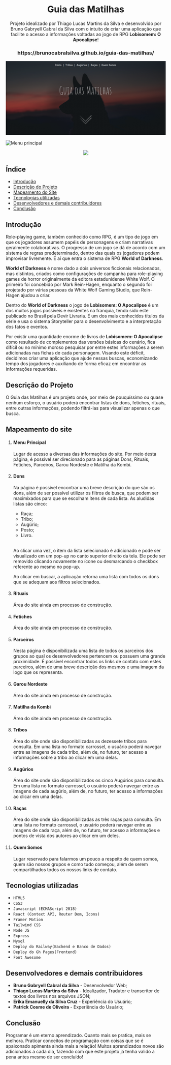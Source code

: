 <h1 align="center">Guia das Matilhas</h1>

<p align="center">Projeto idealizado por Thiago Lucas Martins da Silva e desenvolvido por Bruno Gabryell Cabral da Silva com o intuito de criar uma aplicação que facilite o acesso a informações voltadas ao jogo de RPG <strong>Lobisomem: O Apocalipse</strong>!</p>

<h3 align="center">https://brunocabralsilva.github.io/guia-das-matilhas/</h3>

![Tela Inicial da Aplicação](front-end/src/images/menu/apresentation01.png)

![Menu principal](front-end/src/images/menu/apresentation02.gif)

<p align="center">
<img src="http://img.shields.io/static/v1?label=STATUS&message=EM%20DESENVOLVIMENTO&color=GREEN&style=for-the-badge"/>
</p>

<h2> Índice</h2>

* [Introdução](#intro)
* [Descrição do Projeto](#descrição-do-projeto)
* [Mapeamento do Site](#mapeamento)
* [Tecnologias utilizadas](#tecnologias-utilizadas)
* [Desenvolvedores e demais contribuidores](#pessoas-envolvidas)
* [Conclusão](#conclusão)

<h2 id="intro">Introdução</h2>

<p>Role-playing game, também conhecido como RPG, é um tipo de jogo em que os jogadores assumem papéis de personagens e criam narrativas geralmente colaborativas. O progresso de um jogo se dá de acordo com um sistema de regras predeterminado, dentro das quais os jogadores podem improvisar livremente. É aí que entra o sistema de RPG <strong>World of Darkness</strong>.</p>

<p><strong>World of Darkness</strong> é nome dado a dois universos ficcionais relacionados, mas distintos, criados como configurações de campanha para role-playing games de horror originalmente da editora estadunidense White Wolf. O primeiro foi concebido por Mark Rein-Hagen, enquanto o segundo foi projetado por várias pessoas da White Wolf Gaming Studio, que Rein-Hagen ajudou a criar.</p>

<p>Dentro do <strong>World of Darkness</strong> o jogo de <strong>Lobisomem: O Apocalipse</strong> é um dos muitos jogos possíveis e existentes na franquia, tendo sido este publicado no Brasil pela Devir Livraria. É um dos mais conhecidos títulos da série e usa o sistema Storyteller para o desenvolvimento e a interpretação dos fatos e eventos.</p>

<p>Por existir uma quantidade enorme de livros de <strong>Lobisomem: O Apocalipse</strong> como resultado de complementos das versões básicas do cenário, fica difícil ou no mínimo moroso pesquisar por entre estes informações a serem adicionadas nas fichas de cada personagem. Visando este déficit, decidimos criar uma aplicação que ajude nessas buscas, economizando tempo dos jogadores e auxiliando de forma eficaz em encontrar as informações requeridas.</p>

<h2 id="descrição-do-projeto">Descrição do Projeto</h2>

<p>O Guia das Matilhas é um projeto onde, por meio de pouquíssimo ou quase nenhum esforço, o usuário poderá encontrar listas de dons, fetiches, rituais, entre outras informações, podendo filtrá-las para visualizar apenas o que busca.
</p>

<h2 id="mapeamento">Mapeamento do site </h2>

<ol>
<li><h4>Menu Principal</h4></li> 

<p>Lugar de acesso a diversas das informações do site. Por meio desta página, é possível ser direcionado para as páginas Dons, Rituais, Fetiches, Parceiros, Garou Nordeste e Matilha da Kombi.</p>

<p> </p>

<li><h4>Dons</h4></li> 
<p>Na página é possível encontrar uma breve descrição do que são os dons, além de ser possível utilizar os filtros de busca, que podem ser maximixados para que se escolham itens de cada lista. As aludidas listas são cinco:</p>

<ul>
<li>Raça;</li>
<li>Tribo;</li>
<li>Augúrio;</li>
<li>Posto;</li>
<li>Livro.</li>
</ul>
<br>
<p>Ao clicar uma vez, o item da lista selecionado é adicionado e pode ser visualizado em um pop-up no canto superior direito da tela. Ele pode ser removido clicando novamente no ícone ou desmarcando o checkbox referente ao mesmo no pop-up.</p>
<p>Ao clicar em buscar, a aplicação retorna uma lista com todos os dons que se adequam aos filtros selecionados.</p>

<li><h4>Rituais</h4></li>

<p> Área do site ainda em processo de construção.</p>

<li><h4>Fetiches</h4></li>

<p> Área do site ainda em processo de construção.</p>

<li><h4>Parceiros</h4></li>

<p>Nesta página é disponibilizada uma lista de todos os parceiros dos grupos ao qual os desenvolvedores pertencem ou possuem uma grande proximidade. É possível encontrar todos os links de contato com estes parceiros, além de uma breve descrição dos mesmos e uma imagem da logo que os representa.</p>

<li><h4>Garou Nordeste</h4></li>

<p> Área do site ainda em processo de construção.</p>

<li><h4>Matilha da Kombi</h4></li>

<p> Área do site ainda em processo de construção.</p>

<li><h4>Tribos</h4></li>

<p> Área do site onde são disponibilizadas as dezessete tribos para consulta. Em uma lista no formato carrossel, o usuário poderá navegar entre as imagens de cada tribo, além de, no futuro, ter acesso a informações sobre a tribo ao clicar em uma delas.</p>

<li><h4>Augúrios</h4></li>

<p> Área do site onde são disponibilizados os cinco Augúrios para consulta. Em uma lista no formato carrossel, o usuário poderá navegar entre as imagens de cada augúrio, além de, no futuro, ter acesso a informações ao clicar em uma delas.</p>

<li><h4>Raças</h4></li>

<p> Área do site onde são disponibilizadas as três raças para consulta. Em uma lista no formato carrossel, o usuário poderá navegar entre as imagens de cada raça, além de, no futuro, ter acesso a informações e pontos de vista dos autores ao clicar em um deles.</p>

<li><h4>Quem Somos</h4></li>

<p> Lugar reservado para falarmos um pouco a respeito de quem somos, quem são nossos grupos e como tudo começou, além de serem compartilhados todos os nossos links de contato.</p>

</ol>

<h2 id="tecnologias-utilizadas">Tecnologias utilizadas</h2>

* `HTML5`
* `CSS3`
* `Javascript (ECMAScript 2018)`
* `React (Context API, Router Dom, Icons)`
* `Framer Motion`
* `Tailwind CSS`
* `Node JS`
* `Express`
* `Mysql`
* `Deploy do Railway(Backend e Banco de Dados)`
* `Deploy do Gh Pages(Frontend)`
* `Font Awesome`

<h2 id="pessoas-envolvidas">Desenvolvedores e demais contribuidores</h2>

* <strong>Bruno Gabryell Cabral da Silva</strong> - Desenvolvedor Web;
* <strong>Thiago Lucas Martins da Silva</strong> - Idealizador, Tradutor e transcritor de textos dos livros nos arquivos JSON;
* <strong>Erika Emanuelly da Silva Cruz</strong> - Experiência do Usuário;
* <strong>Patrick Cosme de Oliveira</strong> - Experiência do Usuário;

<h2 id="conclusão">Conclusão</h2>

<p>Programar é um eterno aprendizado. Quanto mais se pratica, mais se melhora. Praticar conceitos de programação com coisas que se é apaixonado apimenta ainda mais a relação! Muitos aprendizados novos são adicionados a cada dia, fazendo com que este projeto já tenha valido a pena antes mesmo de ser concluído!</p>
